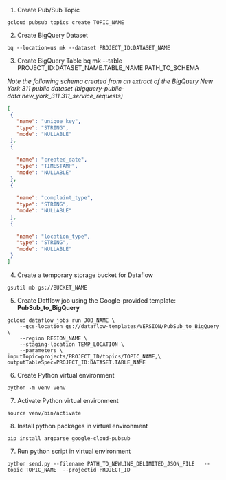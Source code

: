 1. Create Pub/Sub Topic
```
gcloud pubsub topics create TOPIC_NAME 
```

2. Create BigQuery Dataset 
```
bq --location=us mk --dataset PROJECT_ID:DATASET_NAME
```

3. Create BigQuery Table
bq mk --table PROJECT_ID:DATASET_NAME.TABLE_NAME PATH_TO_SCHEMA

*Note the following schema created from an extract of the BigQuery New York 311 public dataset (bigquery-public-data.new_york_311.311_service_requests)*

```json
[
 {
   "name": "unique_key",
   "type": "STRING",
   "mode": "NULLABLE"
 },
 {
  
   "name": "created_date",
   "type": "TIMESTAMP",
   "mode": "NULLABLE"
 },
 {
  
   "name": "complaint_type",
   "type": "STRING",
   "mode": "NULLABLE"
 },  
 {
  
   "name": "location_type",
   "type": "STRING",
   "mode": "NULLABLE"
 }
]
```

4. Create a temporary storage bucket for Dataflow 
```
gsutil mb gs://BUCKET_NAME
```

5. Create Datflow job using the Google-provided template: **PubSub_to_BigQuery**
```
gcloud dataflow jobs run JOB_NAME \
    --gcs-location gs://dataflow-templates/VERSION/PubSub_to_BigQuery \
    --region REGION_NAME \
    --staging-location TEMP_LOCATION \
    --parameters \
inputTopic=projects/PROJECT_ID/topics/TOPIC_NAME,\
outputTableSpec=PROJECT_ID:DATASET.TABLE_NAME
```

6. Create Python virtual environment
``` 
python -m venv venv
```

7. Activate Python virtual environment 
```
source venv/bin/activate
```

8. Install python packages in virtual environment
```
pip install argparse google-cloud-pubsub
```

7. Run python script in virtual environment
``` 
python send.py --filename PATH_TO_NEWLINE_DELIMITED_JSON_FILE   --topic TOPIC_NAME  --projectid PROJECT_ID
```
